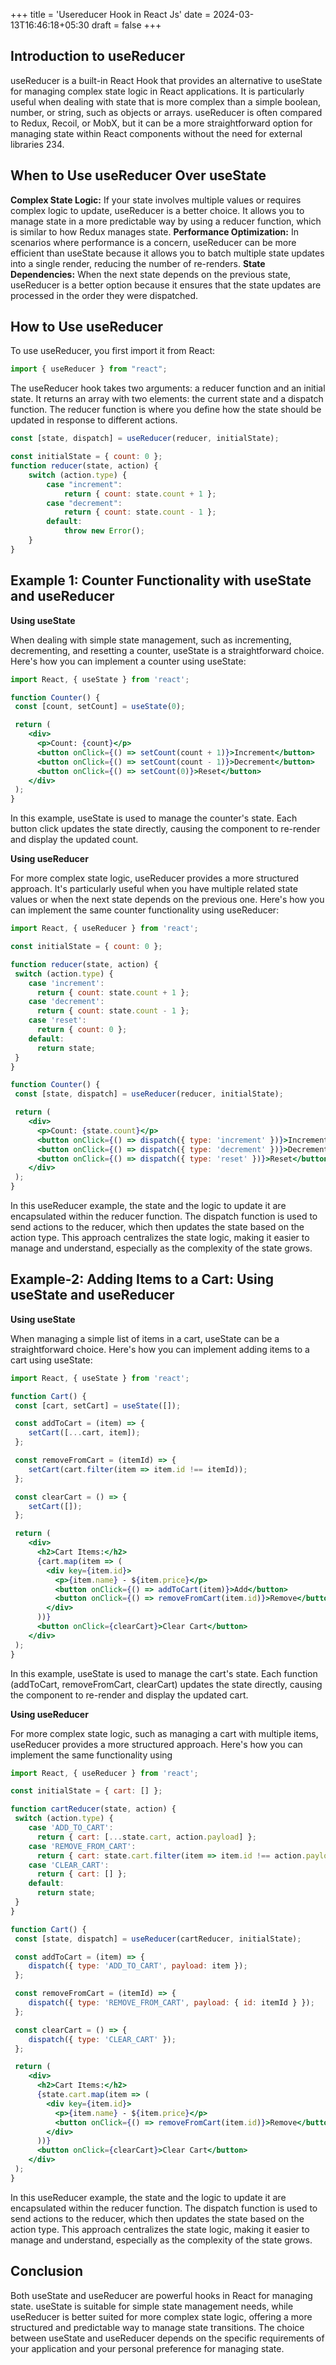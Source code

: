 +++
title = 'Usereducer Hook in React Js'
date = 2024-03-13T16:46:18+05:30
draft = false
+++

## Introduction to useReducer

useReducer is a built-in React Hook that provides an alternative to useState for managing complex state logic in React applications. It is particularly useful when dealing with state that is more complex than a simple boolean, number, or string, such as objects or arrays. useReducer is often compared to Redux, Recoil, or MobX, but it can be a more straightforward option for managing state within React components without the need for external libraries 234.

## When to Use useReducer Over useState

**Complex State Logic:** If your state involves multiple values or requires complex logic to update, useReducer is a better choice. It allows you to manage state in a more predictable way by using a reducer function, which is similar to how Redux manages state.
**Performance Optimization:** In scenarios where performance is a concern, useReducer can be more efficient than useState because it allows you to batch multiple state updates into a single render, reducing the number of re-renders.
**State Dependencies:** When the next state depends on the previous state, useReducer is a better option because it ensures that the state updates are processed in the order they were dispatched.

## How to Use useReducer

To use useReducer, you first import it from React: 

```jsx
import { useReducer } from "react";
```


The useReducer hook takes two arguments: a reducer function and an initial state. It returns an array with two elements: the current state and a dispatch function. The reducer function is where you define how the state should be updated in response to different actions.

```jsx
const [state, dispatch] = useReducer(reducer, initialState);
```

```jsx
const initialState = { count: 0 };
function reducer(state, action) {
    switch (action.type) {
        case "increment":
            return { count: state.count + 1 };
        case "decrement":
            return { count: state.count - 1 };
        default:
            throw new Error();
    }
}
```

## Example 1: Counter Functionality with useState and useReducer

**Using useState**

When dealing with simple state management, such as incrementing, decrementing, and resetting a counter, useState is a straightforward choice. Here's how you can implement a counter using useState:

```jsx
import React, { useState } from 'react';

function Counter() {
 const [count, setCount] = useState(0);

 return (
    <div>
      <p>Count: {count}</p>
      <button onClick={() => setCount(count + 1)}>Increment</button>
      <button onClick={() => setCount(count - 1)}>Decrement</button>
      <button onClick={() => setCount(0)}>Reset</button>
    </div>
 );
}

```

In this example, useState is used to manage the counter's state. Each button click updates the state directly, causing the component to re-render and display the updated count.

**Using useReducer**

For more complex state logic, useReducer provides a more structured approach. It's particularly useful when you have multiple related state values or when the next state depends on the previous one. Here's how you can implement the same counter functionality using useReducer:

```jsx
import React, { useReducer } from 'react';

const initialState = { count: 0 };

function reducer(state, action) {
 switch (action.type) {
    case 'increment':
      return { count: state.count + 1 };
    case 'decrement':
      return { count: state.count - 1 };
    case 'reset':
      return { count: 0 };
    default:
      return state;
 }
}

function Counter() {
 const [state, dispatch] = useReducer(reducer, initialState);

 return (
    <div>
      <p>Count: {state.count}</p>
      <button onClick={() => dispatch({ type: 'increment' })}>Increment</button>
      <button onClick={() => dispatch({ type: 'decrement' })}>Decrement</button>
      <button onClick={() => dispatch({ type: 'reset' })}>Reset</button>
    </div>
 );
}

```

In this useReducer example, the state and the logic to update it are encapsulated within the reducer function. The dispatch function is used to send actions to the reducer, which then updates the state based on the action type. This approach centralizes the state logic, making it easier to manage and understand, especially as the complexity of the state grows.

## Example-2: Adding Items to a Cart: Using useState and useReducer

**Using useState**

When managing a simple list of items in a cart, useState can be a straightforward choice. Here's how you can implement adding items to a cart using useState:

```jsx
import React, { useState } from 'react';

function Cart() {
 const [cart, setCart] = useState([]);

 const addToCart = (item) => {
    setCart([...cart, item]);
 };

 const removeFromCart = (itemId) => {
    setCart(cart.filter(item => item.id !== itemId));
 };

 const clearCart = () => {
    setCart([]);
 };

 return (
    <div>
      <h2>Cart Items:</h2>
      {cart.map(item => (
        <div key={item.id}>
          <p>{item.name} - ${item.price}</p>
          <button onClick={() => addToCart(item)}>Add</button>
          <button onClick={() => removeFromCart(item.id)}>Remove</button>
        </div>
      ))}
      <button onClick={clearCart}>Clear Cart</button>
    </div>
 );
}

```

In this example, useState is used to manage the cart's state. Each function (addToCart, removeFromCart, clearCart) updates the state directly, causing the component to re-render and display the updated cart.

**Using useReducer**

For more complex state logic, such as managing a cart with multiple items, useReducer provides a more structured approach. Here's how you can implement the same functionality using

```jsx
import React, { useReducer } from 'react';

const initialState = { cart: [] };

function cartReducer(state, action) {
 switch (action.type) {
    case 'ADD_TO_CART':
      return { cart: [...state.cart, action.payload] };
    case 'REMOVE_FROM_CART':
      return { cart: state.cart.filter(item => item.id !== action.payload.id) };
    case 'CLEAR_CART':
      return { cart: [] };
    default:
      return state;
 }
}

function Cart() {
 const [state, dispatch] = useReducer(cartReducer, initialState);

 const addToCart = (item) => {
    dispatch({ type: 'ADD_TO_CART', payload: item });
 };

 const removeFromCart = (itemId) => {
    dispatch({ type: 'REMOVE_FROM_CART', payload: { id: itemId } });
 };

 const clearCart = () => {
    dispatch({ type: 'CLEAR_CART' });
 };

 return (
    <div>
      <h2>Cart Items:</h2>
      {state.cart.map(item => (
        <div key={item.id}>
          <p>{item.name} - ${item.price}</p>
          <button onClick={() => removeFromCart(item.id)}>Remove</button>
        </div>
      ))}
      <button onClick={clearCart}>Clear Cart</button>
    </div>
 );
}

```

In this useReducer example, the state and the logic to update it are encapsulated within the reducer function. The dispatch function is used to send actions to the reducer, which then updates the state based on the action type. This approach centralizes the state logic, making it easier to manage and understand, especially as the complexity of the state grows.

## Conclusion
Both useState and useReducer are powerful hooks in React for managing state. useState is suitable for simple state management needs, while useReducer is better suited for more complex state logic, offering a more structured and predictable way to manage state transitions. The choice between useState and useReducer depends on the specific requirements of your application and your personal preference for managing state.










